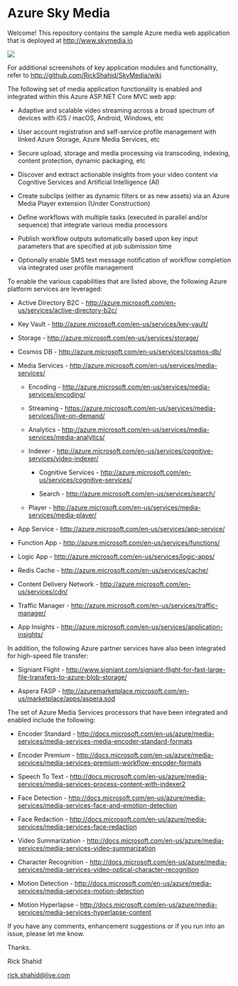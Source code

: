 # Azure Sky Media

Welcome! This repository contains the sample Azure media web application that is deployed at http://www.skymedia.io

![](http://skystorage.azureedge.net/Snip1.AzureSkyMedia.png)

For additional screenshots of key application modules and functionality, refer to http://github.com/RickShahid/SkyMedia/wiki

The following set of media application functionality is enabled and integrated within this Azure ASP.NET Core MVC web app:

* Adaptive and scalable video streaming across a broad spectrum of devices with iOS / macOS, Android, Windows, etc

* User account registration and self-service profile management with linked Azure Storage, Azure Media Services, etc

* Secure upload, storage and media processing via transcoding, indexing, content protection, dynamic packaging, etc

* Discover and extract actionable insights from your video content via Cognitive Services and Artificial Intelligence (AI)

* Create subclips (either as dynamic filters or as new assets) via an Azure Media Player extension (Under Construction)

* Define workflows with multiple tasks (executed in parallel and/or sequence) that integrate various media processors

* Publish workflow outputs automatically based upon key input parameters that are specified at job submission time

* Optionally enable SMS text message notification of workflow completion via integrated user profile management

To enable the various capabilities that are listed above, the following Azure platform services are leveraged:

* Active Directory B2C - http://azure.microsoft.com/en-us/services/active-directory-b2c/

* Key Vault - http://azure.microsoft.com/en-us/services/key-vault/

* Storage - http://azure.microsoft.com/en-us/services/storage/

* Cosmos DB - http://azure.microsoft.com/en-us/services/cosmos-db/

* Media Services - http://azure.microsoft.com/en-us/services/media-services/

  * Encoding - http://azure.microsoft.com/en-us/services/media-services/encoding/

  * Streaming - https://azure.microsoft.com/en-us/services/media-services/live-on-demand/
  
  * Analytics - http://azure.microsoft.com/en-us/services/media-services/media-analytics/

  * Indexer - http://azure.microsoft.com/en-us/services/cognitive-services/video-indexer/

    * Cognitive Services - http://azure.microsoft.com/en-us/services/cognitive-services/

    * Search - http://azure.microsoft.com/en-us/services/search/

  * Player - http://azure.microsoft.com/en-us/services/media-services/media-player/

* App Service - http://azure.microsoft.com/en-us/services/app-service/

* Function App - http://azure.microsoft.com/en-us/services/functions/

* Logic App - http://azure.microsoft.com/en-us/services/logic-apps/

* Redis Cache - http://azure.microsoft.com/en-us/services/cache/

* Content Delivery Network - http://azure.microsoft.com/en-us/services/cdn/

* Traffic Manager - http://azure.microsoft.com/en-us/services/traffic-manager/

* App Insights - http://azure.microsoft.com/en-us/services/application-insights/

In addition, the following Azure partner services have also been integrated for high-speed file transfer:

* Signiant Flight - http://www.signiant.com/signiant-flight-for-fast-large-file-transfers-to-azure-blob-storage/

* Aspera FASP - http://azuremarketplace.microsoft.com/en-us/marketplace/apps/aspera.sod

The set of Azure Media Services processors that have been integrated and enabled include the following:

* Encoder Standard - http://docs.microsoft.com/en-us/azure/media-services/media-services-media-encoder-standard-formats

* Encoder Premium - http://docs.microsoft.com/en-us/azure/media-services/media-services-premium-workflow-encoder-formats

* Speech To Text - http://docs.microsoft.com/en-us/azure/media-services/media-services-process-content-with-indexer2

* Face Detection - http://docs.microsoft.com/en-us/azure/media-services/media-services-face-and-emotion-detection

* Face Redaction - http://docs.microsoft.com/en-us/azure/media-services/media-services-face-redaction

* Video Summarization - http://docs.microsoft.com/en-us/azure/media-services/media-services-video-summarization

* Character Recognition - http://docs.microsoft.com/en-us/azure/media-services/media-services-video-optical-character-recognition

* Motion Detection - http://docs.microsoft.com/en-us/azure/media-services/media-services-motion-detection

* Motion Hyperlapse - http://docs.microsoft.com/en-us/azure/media-services/media-services-hyperlapse-content

If you have any comments, enhancement suggestions or if you run into an issue, please let me know.

Thanks.

Rick Shahid

rick.shahid@live.com
